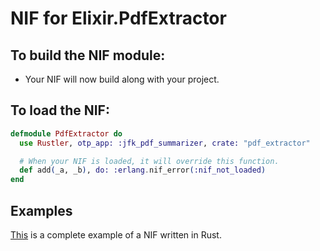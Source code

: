 # NIF for Elixir.PdfExtractor

## To build the NIF module:

- Your NIF will now build along with your project.

## To load the NIF:

```elixir
defmodule PdfExtractor do
  use Rustler, otp_app: :jfk_pdf_summarizer, crate: "pdf_extractor"

  # When your NIF is loaded, it will override this function.
  def add(_a, _b), do: :erlang.nif_error(:nif_not_loaded)
end
```

## Examples

[This](https://github.com/rusterlium/NifIo) is a complete example of a NIF written in Rust.
